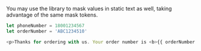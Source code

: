 You may use the library to mask values in static text as well, taking advantage of the same mask tokens.

```js 
let phoneNumber = 18001234567
let orderNumber = 'ABC1234510'

<p>Thanks for ordering with us. Your order number is <b>{{ orderNumber | facade('SSS-#####-##') }}</b>.  If you need assitance please call us at <b>{{ phoneNumber | facade('#-###-###-####') }}</b></p>
```